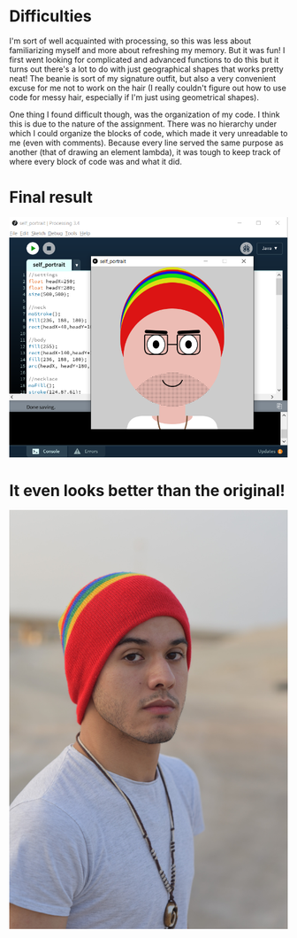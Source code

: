 # Difficulties
I'm sort of well acquainted with processing, so this was less about familiarizing myself and more about refreshing my memory. But it was fun! I first went looking for complicated and advanced functions to do this but it turns out there's a lot to do with just geographical shapes that works pretty neat! The beanie is sort of my signature outfit, but also a very convenient excuse for me not to work on the hair (I really couldn't figure out how to use code for messy hair, especially if I'm just using geometrical shapes).

One thing I found difficult though, was the organization of my code. I think this is due to the nature of the assignment. There was no hierarchy under which I could organize the blocks of code, which made it very unreadable to me (even with comments). Because every line served the same purpose as another (that of drawing an element lambda), it was tough to keep track of where every block of code was and what it did.

# Final result

![processing](https://github.com/soablackwhite/Intro-to-IM/blob/master/Week1/selfport.PNG)

# It even looks better than the original!

![orig](https://github.com/soablackwhite/Intro-to-IM/blob/master/Week1/133(2).jpg)

